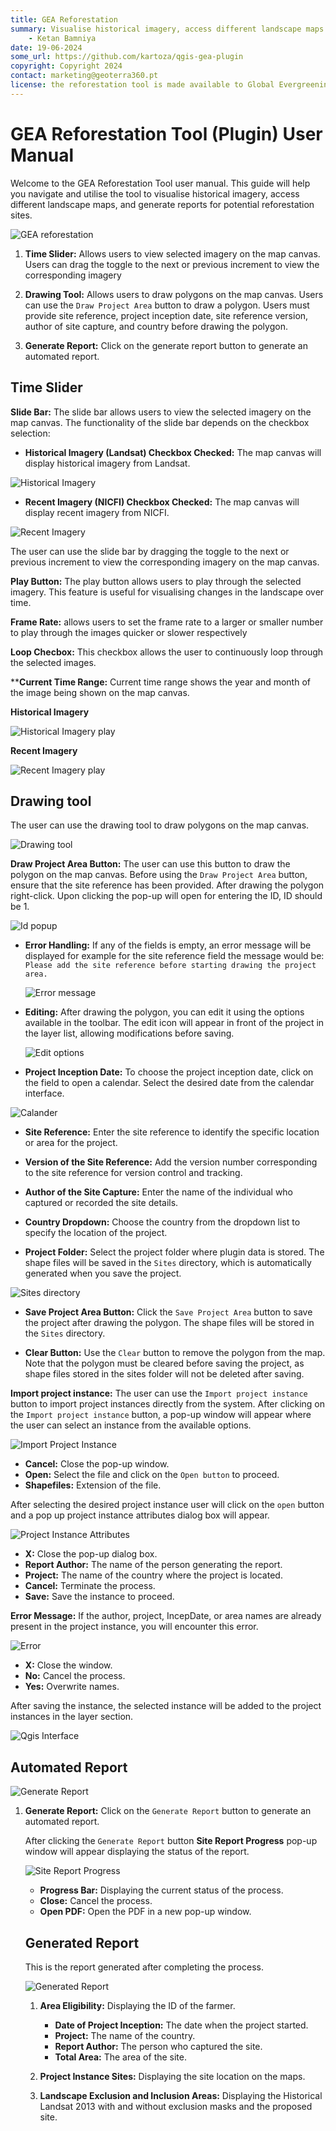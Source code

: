 ```yaml
---
title: GEA Reforestation
summary: Visualise historical imagery, access different landscape maps and generate reports for potential afforestation sites.
    - Ketan Bamniya
date: 19-06-2024
some_url: https://github.com/kartoza/qgis-gea-plugin
copyright: Copyright 2024
contact: marketing@geoterra360.pt
license: the reforestation tool is made available to Global Evergreening Global Alliance (GEA) under a non-exclusive, sub-licensable, perpetual, irrevocable, royalty-free licence. This which allows GEA to use and replicate the QGIS plugin and tool for the appointed project areas in Kenya, Uganda, and Malawi; and any other carbon offset future project areas managed, operated, and undertaken by GEA. The reforestation tool concept, functionality, and operations, as well as the physical QGIS plugin are covered, considered, and always remain the Intellectual Property of GT360.
---
```


# GEA Reforestation Tool (Plugin) User Manual

Welcome to the GEA Reforestation Tool user manual. This guide will help you navigate and utilise the tool to visualise historical imagery, access different landscape maps, and generate reports for potential reforestation sites.

![GEA reforestation](./img/gea-reforestation-tool-1.png)

1. **Time Slider:** Allows users to view selected imagery on the map canvas. Users can drag the toggle to the next or previous increment to view the corresponding imagery

2. **Drawing Tool:** Allows users to draw polygons on the map canvas. Users can use the `Draw Project Area` button to draw a polygon. Users must provide site reference, project inception date, site reference version, author of site capture, and country before drawing the polygon.

3. **Generate Report:** Click on the generate report button to generate an automated report.

## Time Slider 

**Slide Bar:** The slide bar allows users to view the selected imagery on the map canvas. The functionality of the slide bar depends on the checkbox selection:

- **Historical Imagery (Landsat) Checkbox Checked:** The map canvas will display historical imagery from Landsat.

![Historical Imagery](./img/gea-reforestation-tool-2.png)

- **Recent Imagery (NICFI) Checkbox Checked:** The map canvas will display recent imagery from NICFI.

![Recent Imagery](./img/gea-reforestation-tool-3.png)

The user can use the slide bar by dragging the toggle to the next or previous increment to view the corresponding imagery on the map canvas.

**Play Button:** The play button allows users to play through the selected imagery. This feature is useful for visualising changes in the landscape over time.

**Frame Rate:** allows users to set the frame rate to a larger or smaller number to play through the images quicker or slower respectively

**Loop Checbox:** This checkbox allows the user to continuously loop through the selected images.

****Current Time Range:** Current time range shows the year and month of the image being shown on the map canvas.

**Historical Imagery**

![Historical Imagery play](./img/HistoricalLandsat.gif)

**Recent Imagery**

![Recent Imagery play](./img/Nicfi.gif)

## Drawing tool

The user can use the drawing tool to draw polygons on the map canvas.
    
![Drawing tool](./img/gea-reforestation-tool-5.png)

**Draw Project Area Button:** The user can use this button to draw the polygon on the map canvas. Before using the `Draw Project Area` button, ensure that the site reference has been provided. After drawing the polygon right-click. Upon clicking the pop-up will open for entering the ID, ID should be 1.

![Id popup](./img/gea-reforestation-tool-9.png)

* **Error Handling:** If any of the fields is empty, an error message will be displayed for example for the site reference field the message would be: `Please add the site reference before starting drawing the project area.`

    ![Error message](./img/gea-reforestation-tool-4.png)

* **Editing:** After drawing the polygon, you can edit it using the options available in the toolbar. The edit icon will appear in front of the project in the layer list, allowing modifications before saving.

    ![Edit options](./img/gea-reforestation-tool-6.png)

* **Project Inception Date:** To choose the project inception date, click on the field to open a calendar. Select the desired date from the calendar interface.

![Calander](./img/gea-reforestation-tool-7.png)

* **Site Reference:** Enter the site reference to identify the specific location or area for the project.

* **Version of the Site Reference:** Add the version number corresponding to the site reference for version control and tracking.

* **Author of the Site Capture:** Enter the name of the individual who captured or recorded the site details.

* **Country Dropdown:** Choose the country from the dropdown list to specify the location of the project.

* **Project Folder:** Select the project folder where plugin data is stored. The shape files will be saved in the `Sites` directory, which is automatically generated when you save the project.

![Sites directory](./img/gea-reforestation-tool-8.png)

* **Save Project Area Button:** Click the `Save Project Area` button to save the project after drawing the polygon. The shape files will be stored in the `Sites` directory.

* **Clear Button:** Use the `Clear` button to remove the polygon from the map. Note that the polygon must be cleared before saving the project, as shape files stored in the sites folder will not be deleted after saving.

**Import project instance:** The user can use the `Import project instance` button to import project instances directly from the system. After clicking on the `Import project instance` button, a pop-up window will appear where the user can select an instance from the available options.

![Import Project Instance](./img/gea-reforestation-tool-10.png)

* **Cancel:** Close the pop-up window.
* **Open:** Select the file and click on the `Open button` to proceed.
* **Shapefiles:** Extension of the file.

After selecting the desired project instance user will click on the `open` button and a pop up project instance attributes dialog box will appear.

![Project Instance Attributes](./img/gea-reforestation-tool-11.png)

* **X:** Close the pop-up dialog box. 
* **Report Author:** The name of the person generating the report.
* **Project:** The name of the country where the project is located.
* **Cancel:** Terminate the process.
* **Save:** Save the instance to proceed.

**Error Message:** If the author, project, IncepDate, or area names are already present in the project instance, you will encounter this error.

![Error](./img/gea-reforestation-tool-13.png)

* **X:** Close the window.
* **No:**  Cancel the process.
* **Yes:** Overwrite names.

After saving the instance, the selected instance will be added to the project instances in the layer section.

![Qgis Interface](./img/gea-reforestation-tool-12.png)

## Automated Report

![Generate Report](./img/gea-reforestation-tool-14.png)

1. **Generate Report:** Click on the `Generate Report` button to generate an automated report.

    After clicking the `Generate Report` button **Site Report Progress** pop-up window will appear displaying the status of the report.

    ![Site Report Progress](./img/gea-reforestation-tool-15.png)

    * **Progress Bar:** Displaying the current status of the process.
    * **Close:** Cancel the process.
    * **Open PDF:** Open the PDF in a new pop-up window.

    ## Generated Report

    This is the report generated after completing the process.

    ![Generated Report](./img/gea-reforestation-tool-16.png)

    1. **Area Eligibility:** Displaying the ID of the farmer.
        - **Date of Project Inception:** The date when the project started.
        - **Project:** The name of the country.
        - **Report Author:** The person who captured the site.
        - **Total Area:** The area of the site.

    2. **Project Instance Sites:** Displaying the site location on the maps.

    3. **Landscape Exclusion and Inclusion Areas:**  Displaying the Historical Landsat 2013 with and without exclusion masks and the
    proposed site.